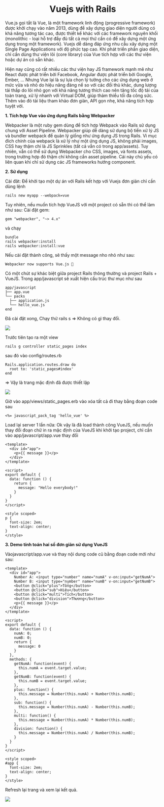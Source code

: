 <h1 class="text-center" style="text-align: center"> Vuejs with Rails</h1>
Vue.js gọi tắt là Vue, là một framework linh động (progressive framework) được khởi chạy vào năm 2013, dùng để xây dựng giao diện người dùng có khả năng tương tác cao, được thiết kế khác với các framework nguyên khối (monolithic - loại hỗ trợ đầy đủ tất cả mọi thứ cần có để xây dựng một ứng dụng trong một framework). Vuejs dễ dàng đáp ứng nhu cầu xây dựng một Single Page Applications với độ phức tạp cao. Khi phát triển phần giao diện, chỉ cần dùng thư viện lõi (core library) của Vue tích hợp với các thư viện hoặc dự án có sẵn khác.

Hiện nay cũng có rất nhiều các thư viện hay JS framework mạnh mẽ như React được phát triển bởi Facebook, Angular được phát triển bởi Google, Ember, ... Nhưng Vue lại là sự lựa chọn lý tưởng cho các ứng dụng web ở mức vừa và nhỏ do hiệu năng đáng nể so với các đối thủ khác, dung lượng tải thấp do lõi nhỏ gọn với khả năng tương thích cao nên tăng tốc độ tải của toàn trang, xử lý nhanh với Virtual DOM, giúp thảm thiểu tối đa công sức. Thêm vào đó tài liệu tham khảo đơn giản, API gọn nhẹ, khả năng tích hợp tuyệt vời.

<strong>1. Tích hợp Vue vào ứng dụng Rails bằng Webpacker</strong>

Webpacker là một ruby gem dùng để tích hợp Webpack vào Rails sử dụng chung với Asset Pipeline. Webpacker giúp dễ dàng sử dụng bộ tiền xử lý JS và bundler webpack để quản lý giống như ứng dụng JS trong Rails. Vì mục đích chính của webpack là xử lý như một ứng dụng JS, không phải images, CSS hay thậm chí là JS Sprinkles (tất cả vẫn có trong app/assets). Tuy nhiên, vẫn có thể sử dụng Webpacker cho CSS, images, và fonts assets, trong trường hợp đó thậm chí không cần asset pipeline. Cái này chủ yếu có liên quan khi chỉ sử dụng các JS frameworks hướng component.


<strong>2. Sử dụng</strong>

Cài đăt: Để khởi tạo một dự án với Rails kết hợp với Vuejs đơn giản chỉ cần dùng lệnh

```
rails new myapp --webpack=vue
```

Tuy nhiên, nếu muốn tích hợp VueJS với một project có sẵn thì có thể làm như sau:
Cài đặt gem: 

```
gem "webpacker", "~> 4.x"
```
và chạy 

```
bundle
rails webpacker:install
rails webpacker:install:vue
```

Nếu cài đặt thành công, sẽ thấy một message nho nhỏ như sau:

```
Webpacker now supports Vue.js 🎉
```

Có một chút sự khác biệt giữa project Rails thông thường và project Rails + VueJS. Trong app/javascript sẽ xuất hiện cấu trúc thư mục như sau

```
app/javascript
├── app.vue
└── packs
  ├── application.js
  └── hello_vue.js
end
```

Đã cài đặt xong, Chạy thử rails s => Không có gì thay đổi. 

![](https://user-images.githubusercontent.com/43602883/88071439-0527ff00-cb9e-11ea-831e-5bc2e5ff0845.png)

Trước tiên tạo ra một view

```
rails g controller static_pages index
```

sau đó vào config/routes.rb

```
Rails.application.routes.draw do
  root to: 'static_pages#index'
end
```
=> Vậy là trang mặc định đã được thiết lập

![](https://user-images.githubusercontent.com/43602883/88071842-897a8200-cb9e-11ea-89bf-91b670e3f407.png)

Giờ vào app/views/static_pages.erb vào xóa tất cả đi thay bằng đoạn code sau

```
<%= javascript_pack_tag 'hello_vue' %>
```

Load lại server 1 lần nữa: 
Ok vậy là đã load thành công VueJS, nếu muốn thay đổi đoạn chữ in ra mặc định của VueJS khi khởi tạo project, chỉ cần vào app/javascript/app.vue thay đổi

```
<template>
  <div id="app">
    <p>{{ message }}</p>
  </div>
</template>

<script>
export default {
  data: function () {
    return {
      message: "Hello everybody!"
    }
  }
}
</script>

<style scoped>
p {
  font-size: 2em;
  text-align: center;
}
</style>
```

<strong>3. Demo tính toán hai số đơn giản sử dụng VueJS</strong>

Vàojavascript/app.vue và thay nội dung code cũ bằng đoạn code mới như sau:

```
<template>
  <div id="app">
    Number A: <input type="number" name="numA" v-on:input="getNumA">
    Number B: <input type="number" name="numB" v-on:input="getNumB">
    <button @click="plus">Tổng</button>
    <button @click="sub">Hiệu</button>
    <button @click="multi">Tích</button>
    <button @click="division">Thương</button>
    <p>{{ message }}</p>
  </div>
</template>

<script>
export default {
  data: function () {
    numA: 0;
    numB: 0;
    return {
      message: 0
    }
  },
  methods: {
    getNumA: function(event) {
      this.numA = event.target.value;
    },
    getNumB: function(event) {
      this.numB = event.target.value;
    },
    plus: function() {
      this.message = Number(this.numA) + Number(this.numB);
    },
    sub: function() {
      this.message = Number(this.numA) - Number(this.numB);
    },
    multi: function() {
      this.message = Number(this.numA) * Number(this.numB);
    },
    division: function() {
      this.message = Number(this.numA) / Number(this.numB);
    }
  }
}
</script>

<style scoped>
#app {
  font-size: 2em;
  text-align: center;
}
</style>
```

Refresh lại trang và xem lại kết quả.

![](https://user-images.githubusercontent.com/43602883/88072201-f4c45400-cb9e-11ea-8496-b741d9aae2a2.png)